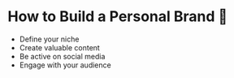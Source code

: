 # How to Build a Personal Brand 🚀  
- Define your niche  
- Create valuable content  
- Be active on social media  
- Engage with your audience  
